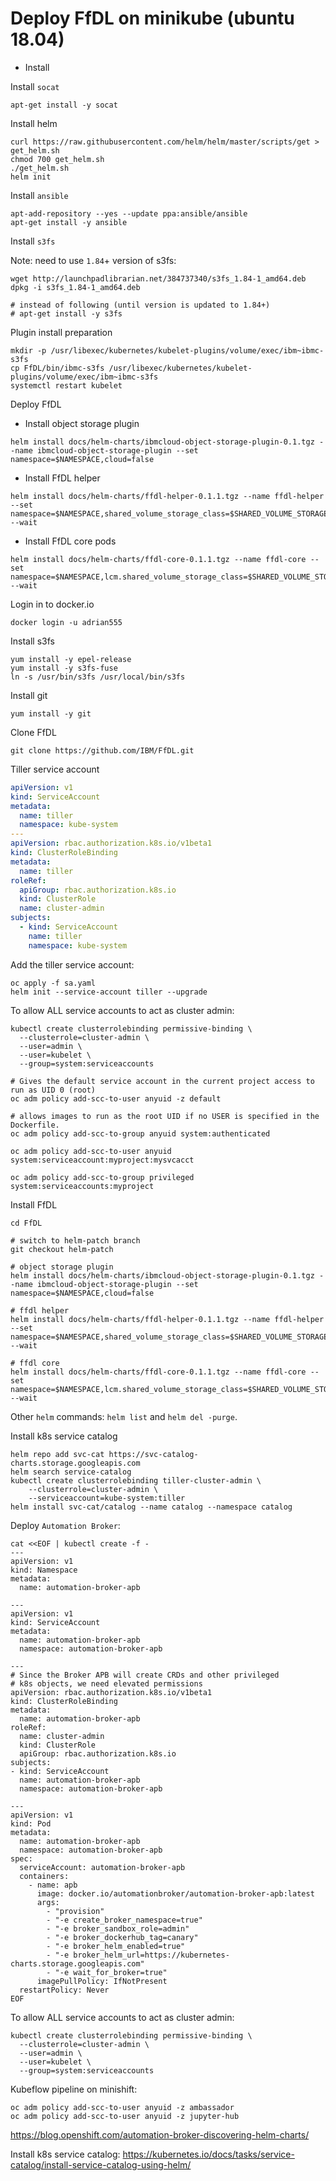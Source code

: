 # Deploy FfDL on minikube (ubuntu 18.04)

* Install 

Install `socat`

```command line
apt-get install -y socat
```

Install helm

```command line
curl https://raw.githubusercontent.com/helm/helm/master/scripts/get > get_helm.sh
chmod 700 get_helm.sh
./get_helm.sh
helm init
```

Install `ansible`

```command line
apt-add-repository --yes --update ppa:ansible/ansible
apt-get install -y ansible
```

Install `s3fs`

Note: need to use `1.84`+ version of s3fs:

```command line
wget http://launchpadlibrarian.net/384737340/s3fs_1.84-1_amd64.deb
dpkg -i s3fs_1.84-1_amd64.deb

# instead of following (until version is updated to 1.84+)
# apt-get install -y s3fs
```

Plugin install preparation

```command line
mkdir -p /usr/libexec/kubernetes/kubelet-plugins/volume/exec/ibm~ibmc-s3fs
cp FfDL/bin/ibmc-s3fs /usr/libexec/kubernetes/kubelet-plugins/volume/exec/ibm~ibmc-s3fs
systemctl restart kubelet
```

Deploy FfDL

  * Install object storage plugin
    
  ```command line
  helm install docs/helm-charts/ibmcloud-object-storage-plugin-0.1.tgz --name ibmcloud-object-storage-plugin --set namespace=$NAMESPACE,cloud=false
  ```

  * Install FfDL helper

  ```command line
  helm install docs/helm-charts/ffdl-helper-0.1.1.tgz --name ffdl-helper --set namespace=$NAMESPACE,shared_volume_storage_class=$SHARED_VOLUME_STORAGE_CLASS,localstorage=true,prometheus.deploy=false --wait
  ```

  * Install FfDL core pods

  ```command line
  helm install docs/helm-charts/ffdl-core-0.1.1.tgz --name ffdl-core --set namespace=$NAMESPACE,lcm.shared_volume_storage_class=$SHARED_VOLUME_STORAGE_CLASS --wait
  ```

Login in to docker.io

```command line
docker login -u adrian555
```

Install s3fs

```command line
yum install -y epel-release
yum install -y s3fs-fuse
ln -s /usr/bin/s3fs /usr/local/bin/s3fs
```

Install git

```command line
yum install -y git
```

Clone FfDL

```command line
git clone https://github.com/IBM/FfDL.git
```

Tiller service account

```yaml
apiVersion: v1
kind: ServiceAccount
metadata:
  name: tiller
  namespace: kube-system
---
apiVersion: rbac.authorization.k8s.io/v1beta1
kind: ClusterRoleBinding
metadata:
  name: tiller
roleRef:
  apiGroup: rbac.authorization.k8s.io
  kind: ClusterRole
  name: cluster-admin
subjects:
  - kind: ServiceAccount
    name: tiller
    namespace: kube-system
```

Add the tiller service account:

```command line
oc apply -f sa.yaml
helm init --service-account tiller --upgrade
```

To allow ALL service accounts to act as cluster admin:

```command line
kubectl create clusterrolebinding permissive-binding \
  --clusterrole=cluster-admin \
  --user=admin \
  --user=kubelet \
  --group=system:serviceaccounts
```

```command line
# Gives the default service account in the current project access to run as UID 0 (root)
oc adm policy add-scc-to-user anyuid -z default
```

```command line
# allows images to run as the root UID if no USER is specified in the Dockerfile.
oc adm policy add-scc-to-group anyuid system:authenticated
```

```command line
oc adm policy add-scc-to-user anyuid system:serviceaccount:myproject:mysvcacct
```

```command line
oc adm policy add-scc-to-group privileged system:serviceaccounts:myproject
```

Install FfDL

```command line
cd FfDL

# switch to helm-patch branch
git checkout helm-patch

# object storage plugin
helm install docs/helm-charts/ibmcloud-object-storage-plugin-0.1.tgz --name ibmcloud-object-storage-plugin --set namespace=$NAMESPACE,cloud=false

# ffdl helper
helm install docs/helm-charts/ffdl-helper-0.1.1.tgz --name ffdl-helper --set namespace=$NAMESPACE,shared_volume_storage_class=$SHARED_VOLUME_STORAGE_CLASS,localstorage=true,prometheus.deploy=false --wait

# ffdl core
helm install docs/helm-charts/ffdl-core-0.1.1.tgz --name ffdl-core --set namespace=$NAMESPACE,lcm.shared_volume_storage_class=$SHARED_VOLUME_STORAGE_CLASS --wait
```

Other `helm` commands: `helm list` and `helm del -purge`.

Install k8s service catalog

```command line
helm repo add svc-cat https://svc-catalog-charts.storage.googleapis.com
helm search service-catalog
kubectl create clusterrolebinding tiller-cluster-admin \
    --clusterrole=cluster-admin \
    --serviceaccount=kube-system:tiller
helm install svc-cat/catalog --name catalog --namespace catalog
```

Deploy `Automation Broker`:

```command line
cat <<EOF | kubectl create -f -
---
apiVersion: v1
kind: Namespace
metadata:
  name: automation-broker-apb

---
apiVersion: v1
kind: ServiceAccount
metadata:
  name: automation-broker-apb
  namespace: automation-broker-apb

---
# Since the Broker APB will create CRDs and other privileged
# k8s objects, we need elevated permissions
apiVersion: rbac.authorization.k8s.io/v1beta1
kind: ClusterRoleBinding
metadata:
  name: automation-broker-apb
roleRef:
  name: cluster-admin
  kind: ClusterRole
  apiGroup: rbac.authorization.k8s.io
subjects:
- kind: ServiceAccount
  name: automation-broker-apb
  namespace: automation-broker-apb

---
apiVersion: v1
kind: Pod
metadata:
  name: automation-broker-apb
  namespace: automation-broker-apb
spec:
  serviceAccount: automation-broker-apb
  containers:
    - name: apb
      image: docker.io/automationbroker/automation-broker-apb:latest
      args:
        - "provision"
        - "-e create_broker_namespace=true"
        - "-e broker_sandbox_role=admin"
        - "-e broker_dockerhub_tag=canary"
        - "-e broker_helm_enabled=true"
        - "-e broker_helm_url=https://kubernetes-charts.storage.googleapis.com"
        - "-e wait_for_broker=true"
      imagePullPolicy: IfNotPresent
  restartPolicy: Never
EOF
```

To allow ALL service accounts to act as cluster admin:

```command line
kubectl create clusterrolebinding permissive-binding \
  --clusterrole=cluster-admin \
  --user=admin \
  --user=kubelet \
  --group=system:serviceaccounts
```

Kubeflow pipeline on minishift:

```command line
oc adm policy add-scc-to-user anyuid -z ambassador
oc adm policy add-scc-to-user anyuid -z jupyter-hub
```

https://blog.openshift.com/automation-broker-discovering-helm-charts/

Install k8s service catalog: https://kubernetes.io/docs/tasks/service-catalog/install-service-catalog-using-helm/